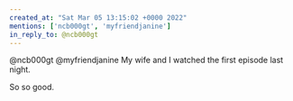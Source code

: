 ```yaml
---
created_at: "Sat Mar 05 13:15:02 +0000 2022"
mentions: ['ncb000gt', 'myfriendjanine']
in_reply_to: @ncb000gt
---
```


@ncb000gt @myfriendjanine My wife and I watched the first episode last night.

So so good.